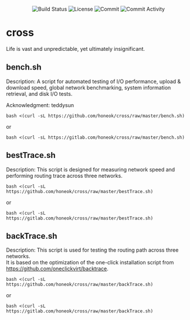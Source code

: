 <p align="center">
  <img src="https://github.com/honeok/cross/actions/workflows/shellcheck.yml/badge.svg" alt="Build Status" />
  <img src="https://img.shields.io/github/license/honeok/cross.svg?style=flat" alt="License" />
  <img src="https://img.shields.io/github/last-commit/honeok/cross" alt="Commit" />
  <img src="https://img.shields.io/github/commit-activity/m/honeok/cross.svg" alt="Commit Activity" />
</p>

# cross

Life is vast and unpredictable, yet ultimately insignificant.

## bench.sh

Description: A script for automated testing of I/O performance, upload & download speed, global network benchmarking, system information retrieval, and disk I/O tests.

Acknowledgment: teddysun

```shell
bash <(curl -sL https://github.com/honeok/cross/raw/master/bench.sh)
```
or
```shell
bash <(curl -sL https://gitlab.com/honeok/cross/raw/master/bench.sh)
```

## bestTrace.sh

Description: This script is designed for measuring network speed and performing routing trace across three networks.

```shell
bash <(curl -sL https://github.com/honeok/cross/raw/master/bestTrace.sh)
```
or
```shell
bash <(curl -sL https://gitlab.com/honeok/cross/raw/master/bestTrace.sh)
```

## backTrace.sh

Description: This script is used for testing the routing path across three networks.<br>
It is based on the optimization of the one-click installation script from https://github.com/oneclickvirt/backtrace.

```shell
bash <(curl -sL https://github.com/honeok/cross/raw/master/backTrace.sh)
```
or
```shell
bash <(curl -sL https://gitlab.com/honeok/cross/raw/master/backTrace.sh)
```